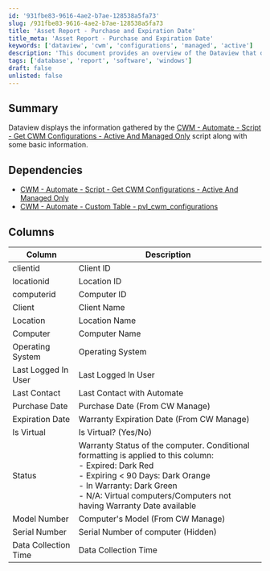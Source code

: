```yaml
---
id: '931fbe83-9616-4ae2-b7ae-128538a5fa73'
slug: /931fbe83-9616-4ae2-b7ae-128538a5fa73
title: 'Asset Report - Purchase and Expiration Date'
title_meta: 'Asset Report - Purchase and Expiration Date'
keywords: ['dataview', 'cwm', 'configurations', 'managed', 'active']
description: 'This document provides an overview of the Dataview that displays information gathered by the CWM - Automate script for active and managed configurations. It includes details about dependencies, columns, and their descriptions to help users understand the data presented.'
tags: ['database', 'report', 'software', 'windows']
draft: false
unlisted: false
---
```


## Summary

Dataview displays the information gathered by the [CWM - Automate - Script - Get CWM Configurations - Active And Managed Only](/docs/0b46811b-be88-407b-aa61-6c63a73ff848) script along with some basic information.

## Dependencies

- [CWM - Automate - Script - Get CWM Configurations - Active And Managed Only](/docs/0b46811b-be88-407b-aa61-6c63a73ff848)
- [CWM - Automate - Custom Table - pvl_cwm_configurations](/docs/eb24c920-fd51-4441-962b-520c48e9128e)

## Columns

| Column                    | Description                                                                                                   |
|--------------------------|---------------------------------------------------------------------------------------------------------------|
| clientid                 | Client ID                                                                                                    |
| locationid               | Location ID                                                                                                  |
| computerid               | Computer ID                                                                                                  |
| Client                   | Client Name                                                                                                  |
| Location                 | Location Name                                                                                                |
| Computer                 | Computer Name                                                                                                |
| Operating System         | Operating System                                                                                             |
| Last Logged In User      | Last Logged In User                                                                                          |
| Last Contact             | Last Contact with Automate                                                                                   |
| Purchase Date            | Purchase Date (From CW Manage)                                                                               |
| Expiration Date          | Warranty Expiration Date (From CW Manage)                                                                    |
| Is Virtual               | Is Virtual? (Yes/No)                                                                                        |
| Status                   | Warranty Status of the computer. Conditional formatting is applied to this column: <br/> - Expired: Dark Red <br/> - Expiring < 90 Days: Dark Orange <br/> - In Warranty: Dark Green <br/> - N/A: Virtual computers/Computers not having Warranty Date available |
| Model Number             | Computer's Model (From CW Manage)                                                                           |
| Serial Number            | Serial Number of computer (Hidden)                                                                          |
| Data Collection Time     | Data Collection Time                                                                                         |
